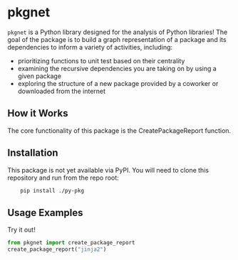 # pkgnet

`pkgnet` is a Python library designed for the analysis of Python libraries! The goal of the package is to build a graph representation of a package and its dependencies to inform a variety of activities, including:

- prioritizing functions to unit test based on their centrality
- examining the recursive dependencies you are taking on by using a given package
- exploring the structure of a new package provided by a coworker or downloaded from the internet

## How it Works

The core functionality of this package is the CreatePackageReport function.

## Installation

This package is not yet available via PyPI. You will need to clone this repository and run from the repo root:

```bash
    pip install ./py-pkg
```

## Usage Examples

Try it out!

```python
from pkgnet import create_package_report
create_package_report("jinja2")
```
